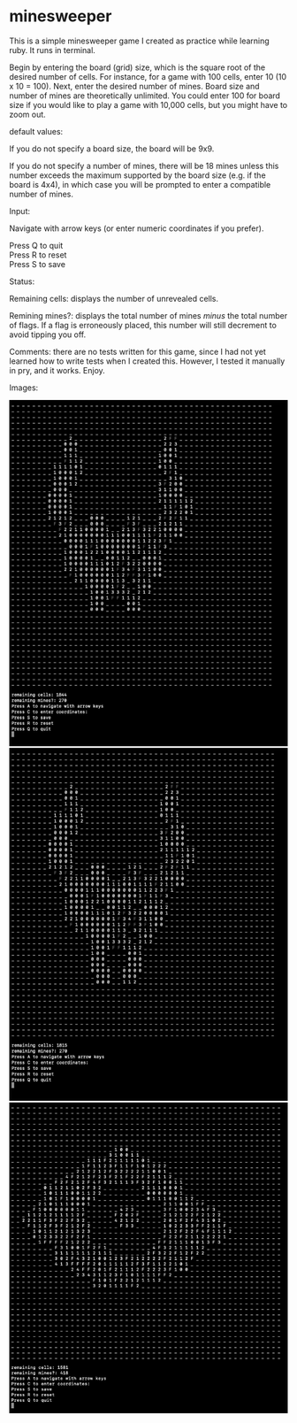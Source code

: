 # minesweeper

This is a simple minesweeper game I created as practice while learning ruby. It runs in terminal. 

Begin by entering the board (grid) size, which is the square root of the desired number of cells. For instance, for a game with 100 cells, enter 10 (10 x 10 = 100). Next, enter the desired number of mines. Board size and number of mines are theoretically unlimited. You could enter 100 for board size if you would like to play a game with 10,000 cells, but you might have to zoom out. 

default values:

If you do not specify a board size, the board will be 9x9. 

If you do not specify a number of mines, there will be 18 mines unless this number exceeds the maximum supported by the board size (e.g. if the board is 4x4), in which case you will be prompted to enter a compatible number of mines. 

Input:

Navigate with arrow keys (or enter numeric coordinates if you prefer).

Press Q to quit<br/>
Press R to reset<br/>
Press S to save

Status:

Remaining cells: displays the number of unrevealed cells.

Remining mines?: displays the total number of mines *minus* the total number of flags. If a flag is erroneously placed, this number will still decrement to avoid tipping you off. 

Comments: there are no tests written for this game, since I had not yet learned how to write tests when I created this. However, I tested it manually in pry, and it works. Enjoy.

Images:

<img src="./images/minesweeper1.jpg" width="550">
<img src="./images/minesweeper2.jpg" width="550">
<img src="./images/minesweeper3.jpg" width="550">


